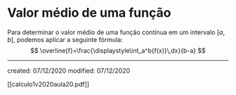 # Valor médio de uma função
Para determinar o valor médio de uma função contínua em um intervalo $[a,b]$, podemos aplicar a seguinte fórmula:
$$
  \overline{f}=\frac{\displaystyle\int_a^b{f(x)}\,dx}{b-a}
$$
 

---

created: 07/12/2020
modified: 07/12/2020

[[calculo1v2020aula20.pdf]]
